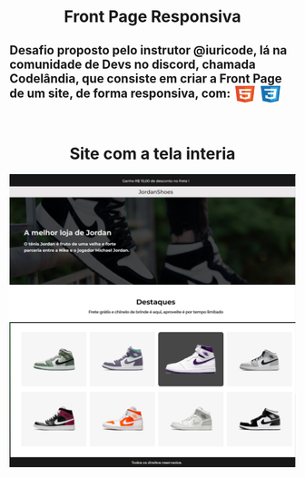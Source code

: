 <h1 align="center">Front Page Responsiva</h1>

<div>
    <h2>Desafio proposto pelo instrutor @iuricode, lá na comunidade de Devs no discord, chamada Codelândia, que consiste em criar a Front Page de um site, de forma responsiva, com:  <img align="center" alt="ricardo-HTML" height="30" width="40" src="https://raw.githubusercontent.com/devicons/devicon/master/icons/html5/html5-original.svg">
    <img align="center" alt="ricardo-CSS" height="30" width="40" src="https://raw.githubusercontent.com/devicons/devicon/master/icons/css3/css3-original.svg"></h2> </br>
</div>
<div>
    <h1 align="center">Site com a tela interia</h1>
  <img src="./img-video-Readme/Front-img1.png" alt="Imagem da Front Page">
  <img src="./img-video-Readme/Front-img2.png" alt="Imagem da Front Page"> 
</div>
  
